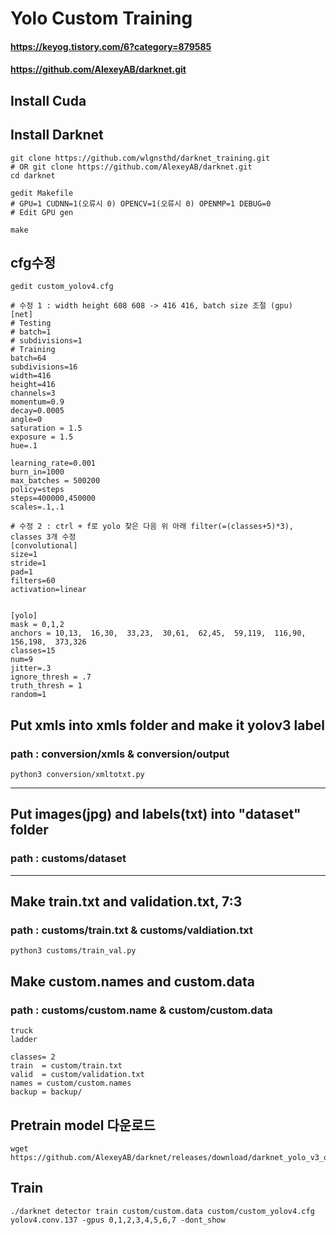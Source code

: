 # Yolo Custom Training 
#### https://keyog.tistory.com/6?category=879585
#### https://github.com/AlexeyAB/darknet.git
## Install Cuda
## Install Darknet
```
git clone https://github.com/wlgnsthd/darknet_training.git
# OR git clone https://github.com/AlexeyAB/darknet.git
cd darknet

gedit Makefile
# GPU=1 CUDNN=1(오류시 0) OPENCV=1(오류시 0) OPENMP=1 DEBUG=0
# Edit GPU gen 

make
```

## cfg수정
```
gedit custom_yolov4.cfg
```
```
# 수정 1 : width height 608 608 -> 416 416, batch size 조절 (gpu)
[net]
# Testing
# batch=1
# subdivisions=1
# Training
batch=64
subdivisions=16
width=416
height=416
channels=3
momentum=0.9
decay=0.0005
angle=0
saturation = 1.5
exposure = 1.5
hue=.1

learning_rate=0.001
burn_in=1000
max_batches = 500200
policy=steps
steps=400000,450000
scales=.1,.1
```
```
# 수정 2 : ctrl + f로 yolo 찾은 다음 위 아래 filter(=(classes+5)*3), classes 3개 수정
[convolutional]
size=1
stride=1
pad=1
filters=60
activation=linear


[yolo]
mask = 0,1,2
anchors = 10,13,  16,30,  33,23,  30,61,  62,45,  59,119,  116,90,  156,198,  373,326
classes=15
num=9
jitter=.3
ignore_thresh = .7
truth_thresh = 1
random=1
```
## Put xmls into xmls folder and make it yolov3 label
### path : conversion/xmls & conversion/output
```
python3 conversion/xmltotxt.py
```
________________________
## Put images(jpg) and labels(txt) into "dataset" folder
### path : customs/dataset
__________________
## Make train.txt and validation.txt, 7:3
### path : customs/train.txt & customs/valdiation.txt 
```
python3 customs/train_val.py
```
## Make custom.names and custom.data
### path : customs/custom.name & custom/custom.data
```
truck
ladder
```
```
classes= 2
train  = custom/train.txt
valid  = custom/validation.txt
names = custom/custom.names
backup = backup/
```
## Pretrain model 다운로드
```
wget https://github.com/AlexeyAB/darknet/releases/download/darknet_yolo_v3_optimal/yolov4.conv.137
```
## Train
```
./darknet detector train custom/custom.data custom/custom_yolov4.cfg yolov4.conv.137 -gpus 0,1,2,3,4,5,6,7 -dont_show
```
